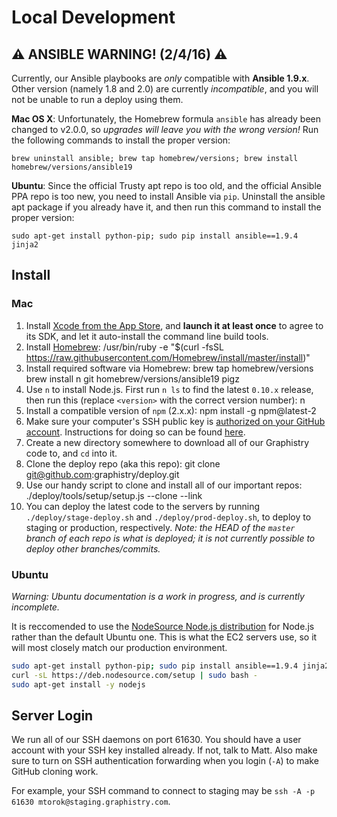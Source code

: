 # Local Development

## :warning: ANSIBLE WARNING! (2/4/16) :warning:

Currently, our Ansible playbooks are *only* compatible with **Ansible 1.9.x**. Other version (namely 1.8 and 2.0) are currently *incompatible*, and you will not be unable to run a deploy using them.

**Mac OS X**: Unfortunately, the Homebrew formula `ansible` has already been changed to v2.0.0, so *upgrades will leave you with the wrong version!* Run the following commands to install the proper version:

    brew uninstall ansible; brew tap homebrew/versions; brew install homebrew/versions/ansible19

 **Ubuntu**: Since the official Trusty apt repo is too old, and the official Ansible PPA repo is too new, you need to install Ansible via `pip`. Uninstall the ansible apt package if you already have it, and then run this command to install the proper version:

    sudo apt-get install python-pip; sudo pip install ansible==1.9.4 jinja2


## Install

### Mac

1. Install [Xcode from the App Store](https://itunes.apple.com/us/app/xcode/id497799835?mt=12), and **launch it at least once** to agree to its SDK, and let it auto-install the command line build tools.
2. Install [Homebrew](https://github.com/Homebrew/homebrew):
        /usr/bin/ruby -e "$(curl -fsSL https://raw.githubusercontent.com/Homebrew/install/master/install)"
3. Install required software via Homebrew:
        brew tap homebrew/versions
       brew install n git homebrew/versions/ansible19 pigz
4. Use `n` to install Node.js. First run `n ls` to find the latest `0.10.x` release, then run this (replace `<version>` with the correct version number):
        n <version>
5. Install a compatible version of `npm` (2.x.x):
        npm install -g npm@latest-2
6. Make sure your computer's SSH public key is [authorized on your GitHub account](https://github.com/settings/ssh). Instructions for doing so can be found [here](https://help.github.com/articles/generating-an-ssh-key/).
7. Create a new directory somewhere to download all of our Graphistry code to, and `cd` into it.
8. Clone the deploy repo (aka this repo):
        git clone git@github.com:graphistry/deploy.git
9. Use our handy script to clone and install all of our important repos:
        ./deploy/tools/setup/setup.js --clone --link
10. You can deploy the latest code to the servers by running `./deploy/stage-deploy.sh` and `./deploy/prod-deploy.sh`, to deploy to staging or production, respectively. *Note: the HEAD of the `master` branch of each repo is what is deployed; it is not currently possible to deploy other branches/commits.*


### Ubuntu

*Warning: Ubuntu documentation is a work in progress, and is currently incomplete.*

It is reccomended to use the [NodeSource Node.js distribution](https://github.com/nodesource/distributions) for Node.js rather than the default Ubuntu one. This is what the EC2 servers use, so it will most closely match our production environment.

```bash
sudo apt-get install python-pip; sudo pip install ansible==1.9.4 jinja2
curl -sL https://deb.nodesource.com/setup | sudo bash -
sudo apt-get install -y nodejs
```


## Server Login

We run all of our SSH daemons on port 61630. You should have a user account with your SSH key installed already. If not, talk to Matt. Also make sure to turn on SSH authentication forwarding when you login (`-A`) to make GitHub cloning work.

For example, your SSH command to connect to staging may be `ssh -A -p 61630 mtorok@staging.graphistry.com`.
